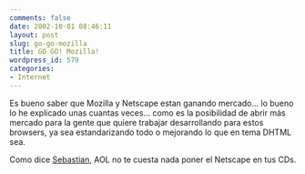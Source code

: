 ```yaml
---
comments: false
date: 2002-10-01 08:46:11
layout: post
slug: go-go-mozilla
title: GO GO! Mozilla!
wordpress_id: 579
categories:
- Internet
---
```


Es bueno saber que Mozilla y Netscape estan ganando mercado… lo bueno lo he explicado unas cuantas veces… como es la posibilidad de abrir más mercado para la gente que quiere trabajar desarrollando para estos browsers, ya sea estandarizando todo o mejorando lo que en tema DHTML sea.





Como dice [Sebastian](http://www.zonageek.com), AOL no te cuesta nada poner el Netscape en tus CDs.




 

